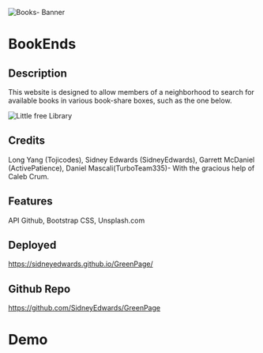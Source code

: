 ![Books- Banner](https://github.com/SidneyEdwards/GreenPage/assets/124628764/56f4c1cb-7a44-48cb-b364-0cf9a805b591)

# BookEnds
## Description
This website is designed to allow members of a neighborhood to search for available books in various book-share boxes, such as the one below. 

![Little free Library](https://github.com/SidneyEdwards/GreenPage/assets/124628764/94251d41-90e7-47f3-ac65-271a7a859ab1)

## Credits
Long Yang (Tojicodes), Sidney Edwards (SidneyEdwards), Garrett McDaniel (ActivePatience), Daniel Mascali(TurboTeam335)- With the gracious help of Caleb Crum.

## Features
API Github, Bootstrap CSS, Unsplash.com


## Deployed

https://sidneyedwards.github.io/GreenPage/

## Github Repo

https://github.com/SidneyEdwards/GreenPage

# Demo
